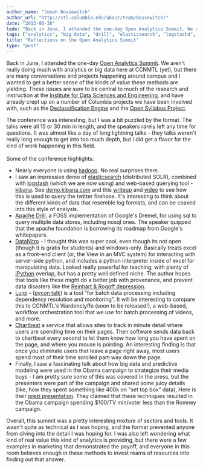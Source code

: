 ```yaml
---
author_name: "Jonah Bossewitch"
author_url: "http://ctl.columbia.edu/about/team/bossewitch/"
date: "2013-06-30"
lede: "Back in June, I attended the one-day Open Analytics Summit. We aren't really doing much with analytics or big data here at CCNMTL (yet), but there are many conversations and projects happening around campus and I wanted to get a better sense of the kinds of value these methods are yielding."
tags: ["analytics", "big data", "drill", "elasticsearch", "logstashd", "python"]
title: "Reflections on the Open Analytics Summit"
type: "post"
---
```


<p>Back in June, I attended the one-day <a href="http://www.openanalyticssummit.com/">Open Analytics Summit</a>.  We aren't really doing much with analytics or big data here at <span class="caps">CCNMTL </span>(yet), but there are many conversations and projects happening around campus and I wanted to get a better sense of the kinds of value these methods are yielding. These issues are sure to be central to much of the research and instruction at the <a href="http://idse.columbia.edu">Institute for Data Sciences and Engineering</a>, and have already crept up on a number of Columbia projects we have been involved with, such as the <a href="http://www.declassification-engine.org/">Declassification Engine</a> and the <a href="http://opensyllabusproject.org/">Open Syllabus Project</a>.</p>

<!--more-->

<p>The conference was interesting, but I was a bit puzzled by the format. The talks were all 15 or 30 min in length, and the speakers rarely left any time for questions.  It was almost like a day of long lightning talks - they talks weren't really long enough to get into too much depth, but I did get a flavor for the kind of work happening in this field.<br /> <br />Some of the conference highlights: </p>


<ul>
<li>Nearly everyone is using <a href="http://hadoop.apache.org/">hadoop</a>.  No real surprises there.</li>
<li>I saw an impressive demo of <a href="http://www.elasticsearch.org/">elasticsearch</a> (distributed <span class="caps">SOLR</span>), combined with <a href="http://logstash.net/">logstash</a> (which we are now using) and web-based querying tool - <a href="http://kibana.org/">kibana</a>.  See <a href="http://demo.kibana.org">demo.kibana.com</a> and this <a href="http://spredzy.wordpress.com/2013/01/25/powerful-analysis-tool-using-logstash-elasticsearch-kibana/">writeup</a> and <a href="http://www.youtube.com/watch?feature=player_embedded&amp;v=lFGghofKfyM%23">video</a> to see how this is used to query the twitter firehose.  It's interesting to think about the different kinds of data that resemble log formats, and can be coaxed into this style of analysis.</li>
<li><a href="http://incubator.apache.org/drill/">Apache Drill</a>, a <span class="caps">FOSS </span>implementation of Google's Dremel, for using sql to query multiple data stores, including nosql ones. The speaker quipped that the apache foundation is borrowing its roadmap from Google's whitepapers.</li>
<li><a href="https://datanitro.com/">DataNitro</a> - I thought this was super cool, even though its not open (though it is gratis for students) and windows-only.  Basically treats excel as a front-end client (or, the View in an <span class="caps">MVC </span>system) for interacting with server-side python, and includes a python interpreter inside of excel for manipulating data.  Looked really powerful for teaching, with plenty of <a href="http://ipython.org/">IPython</a> overlap, but has a pretty well defined niche. The author hopes that tools like these might do a better job with provenance, and prevent data disasters like the <a href="http://www.nytimes.com/2013/04/19/opinion/krugman-the-excel-depression.html?_r=0">Reinhart &amp; Rogoff depression</a>.</li>
<li><a href="https://github.com/spotify/luigi">Luigi</a> - (<a href="http://vimeo.com/63435580">pycon talk</a>) is a tool  "for batch data processing including dependency resolution and monitoring". It will  be interesting to compare this to <span class="caps">CCNMTL'</span>s Wardenclyffe (soon to be released!), a web-based, workflow orchestration tool that we use for batch processing of videos, and more.</li>
<li><a href="https://chartbeat.com/">Chartbeat</a> a service that allows sites to track in minute detail where users are spending time on their pages. Their software sends data back to chartbeat every second to let them know how long you have spent on the page, and where you mouse is pointing.  An interesting finding is that once you eliminate users that leave a page right away, most users spend most of their time scrolled part-way down the page. </li>
<li>Finally, I saw a fascinating talk about how big data and predictive modeling were used in the Obama campaign to strategize their media buys - I am pretty sure some of this was covered in the press, but the presenters were part of the campaign and shared some juicy details (like, how they spent something like 400k on "set top box" data), Here is their <a href="http://prezi.com/29n_72lxyyh0/how-open-data-and-predictive-modeling-were-used-in-the-2012-obama-campaign/?utm_campaign=share&amp;utm_medium=copy">prezi presentation</a>. They claimed that these techniques resulted in the Obama campaign spending $100/TV min/voter less than the Romney campaign.</li>
</ul>



<p>Overall, this summit was a pretty interesting mixture of sectors and tools. It wasn't quite as technical as I was hoping, and the format prevented anyone from diving into the detail I was hoping for. I was also left wondering what kind of real value this kind of analytics is providing, but there were a few examples in marketing that demonstrated the payoff, and everyone in this room believes enough in these methods to invest reams of resources into finding out that answer. </p>
